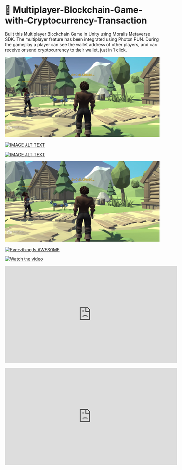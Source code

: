 <h1>👋 Multiplayer-Blockchain-Game-with-Cryptocurrency-Transaction </h1>

Built this Multiplayer Blockchain Game in Unity using Moralis Metaverse SDK. The multiplayer feature
has been integrated using Photon PUN. During the gameplay a player can see the wallet address of other
players, and can receive or send cryptocurrency to their wallet, just in 1 click.

![title-pic](https://github.com/saha0073/Multiplayer-Blockchain-Game-with-Cryptocurrency-Transaction/blob/main/multiplayer_blockchain.png)

[![IMAGE ALT TEXT](http://img.youtube.com/vi/aM5DipJdfVg/1.jpg)](http://www.youtube.com/watch?v=aM5DipJdfVg "Video Title")

[![IMAGE ALT TEXT](http://img.youtube.com/vi/aM5DipJdfVg/1.jpg)](https://youtu.be/aM5DipJdfVg?t=35s "Video Title")

[![IMAGE ALT TEXT](https://github.com/saha0073/Multiplayer-Blockchain-Game-with-Cryptocurrency-Transaction/blob/main/multiplayer_blockchain.png)](https://youtu.be/aM5DipJdfVg?t=35s "Video Title")

[![Everything Is AWESOME](http://i.imgur.com/Ot5DWAW.png)](https://youtu.be/StTqXEQ2l-Y?t=35s "Everything Is AWESOME")

[![Watch the video](https://img.youtube.com/vi/nTQUwghvy5Q/default.jpg)](https://youtu.be/nTQUwghvy5Q)

<p align ="center">
<iframe width="560" height="315" src="https://www.youtube.com/embed/aM5DipJdfVg" title="YouTube video player" frameborder="0" allow="accelerometer; autoplay; clipboard-write; encrypted-media; gyroscope; picture-in-picture" allowfullscreen></iframe>
 </p>


<iframe width="560" height="315"
src="https://www.youtube.com/embed/MUQfKFzIOeU" 
frameborder="0" 
allow="accelerometer; autoplay; encrypted-media; gyroscope; picture-in-picture" 
allowfullscreen></iframe>

